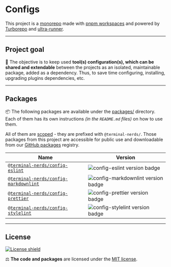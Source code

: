 # Configs

This project is a [monorepo] made with [pnpm workspaces] and powered by
[Turborepo] and [ultra-runner].

[monorepo]: https://en.wikipedia.org/wiki/Monorepo
[pnpm workspaces]: https://pnpm.io/workspaces
[turborepo]: https://turborepo.org/
[ultra-runner]: https://github.com/folke/ultra-runner

---

## Project goal

🎯 The objective is to keep used **tool(s) configuration(s), which can be shared
and extendable** between the projects as an isolated, maintainable package,
added as a dependency. Thus, to save time configuring, installing, upgrading
plugins dependencies, etc.

---

## Packages

📦 The following packages are available under the [packages/](./packages)
directory. Each of them has its own instructions _(in the `README.md` files)_
on how to use them.

All of them are [scoped] - they are prefixed with `@terminal-nerds/`.
Those packages from this project are accessible for public use and downloadable
from our [GitHub packages] registry.

[scoped]: https://docs.npmjs.com/cli/v6/using-npm/scope
[github packages]: https://github.com/orgs/terminal-nerds/packages?repo_name=configs

| Name                                                         | Version                              |
| ------------------------------------------------------------ | ------------------------------------ |
| [`@terminal-nerds/config-eslint`](config-eslint)             | ![config-eslint version badge]       |
| [`@terminal-nerds/config-markdownlint`](config-markdownlint) | ![config-markdownlint version badge] |
| [`@terminal-nerds/config-prettier`](config-prettier)         | ![config-prettier version badge]     |
| [`@terminal-nerds/config-stylelint`](config-stylelint)       | ![config-stylelint version badge]    |

[config-eslint]: ./packages/eslint/README.md
[config-eslint version badge]: https://img.shields.io/github/package-json/v/terminal-nerds/configs?filename=packages%2Feslint%2Fpackage.json&style=flat-square
[config-markdownlint]: ./packages/markdownlint/README.md
[config-markdownlint version badge]: https://img.shields.io/github/package-json/v/terminal-nerds/configs?filename=packages%2Fmarkdownlint%2Fpackage.json&style=flat-square
[config-prettier]: ./packages/prettier/README.md
[config-prettier version badge]: https://img.shields.io/github/package-json/v/terminal-nerds/configs?filename=packages%2Fprettier%2Fpackage.json&style=flat-square
[config-stylelint]: ./packages/stylelint/README.md
[config-stylelint version badge]: https://img.shields.io/github/package-json/v/terminal-nerds/configs?filename=packages%2Fstylelint%2Fpackage.json&style=flat-square

---

## License

[![License shield]](./LICENSE.md "Project's license")

⚖️ **The code and packages** are licensed under the [MIT license](./LICENSE.md).

[license shield]: https://img.shields.io/github/license/terminal-nerds/configs?style=for-the-badge
